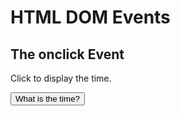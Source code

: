 <!DOCTYPE html>
<html>
<body>

<h1>HTML DOM Events</h1>
<h2>The onclick Event</h2>

<p>Click to display the time.</p>

<button onclick="getElementById('demo').innerHTML=Date()">What is the time?</button>

<p id="demo"></p>

</body>
</html>

